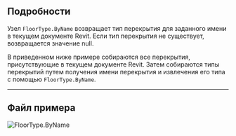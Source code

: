 ## Подробности
Узел `FloorType.ByName` возвращает тип перекрытия для заданного имени в текущем документе Revit. Если тип перекрытия не существует, возвращается значение null.

В приведенном ниже примере собираются все перекрытия, присутствующие в текущем документе Revit. Затем собираются типы перекрытий путем получения имени перекрытия и извлечения его типа с помощью `FloorType.ByName`.
___
## Файл примера

![FloorType.ByName](./Revit.Elements.FloorType.ByName_img.jpg)
